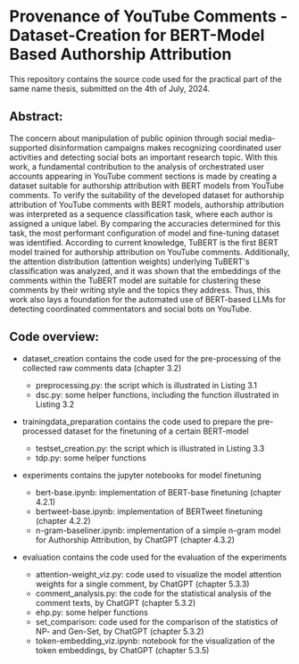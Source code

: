 # Provenance of YouTube Comments - Dataset-Creation for BERT-Model Based Authorship Attribution

This repository contains the source code used for the practical part of the same name thesis, submitted on the 4th of July, 2024.

## Abstract:
The concern about manipulation of public opinion through social media-supported disinformation campaigns makes recognizing coordinated user activities and detecting social bots an important research topic. With this work, a fundamental contribution to the analysis of orchestrated user accounts appearing in YouTube comment sections is made by creating a dataset suitable for authorship attribution with BERT models from YouTube comments. To verify the suitability of the developed dataset for authorship attribution of YouTube comments with BERT models, authorship attribution was interpreted as a sequence classification task, where each author is assigned a unique label. By comparing the accuracies determined for this task, the most performant configuration of model and fine-tuning dataset was identified. According to current knowledge, TuBERT is the first BERT model trained for authorship attribution on YouTube comments. Additionally, the attention distribution (attention weights) underlying TuBERT's classification was analyzed, and it was shown that the embeddings of the comments within the TuBERT model are suitable for clustering these comments by their writing style and the topics they address. Thus, this work also lays a foundation for the automated use of BERT-based LLMs for detecting coordinated commentators and social bots on YouTube.

## Code overview:
- dataset_creation contains the code used for the pre-processing of the collected raw comments data (chapter 3.2)
    - preprocessing.py: the script which is illustrated in Listing 3.1
    - dsc.py: some helper functions, including the function illustrated in Listing 3.2
      
- trainingdata_preparation contains the code used to prepare the pre-processed dataset for the finetuning of a certain BERT-model
    - testset_creation.py: the script which is illustrated in Listing 3.3
    - tdp.py: some helper functions
      
- experiments contains the jupyter notebooks for model finetuning
    - bert-base.ipynb: implementation of BERT-base finetuning (chapter 4.2.1)
    - bertweet-base.ipynb: implementation of BERTweet finetuning (chapter 4.2.2)
    - n-gram-baseliner.ipynb: implementation of a simple n-gram model for Authorship Attribution, by ChatGPT (chapter 4.3.2)
      
- evaluation contains the code used for the evaluation of the experiments
    - attention-weight_viz.py: code used to visualize the model attention weights for a single comment, by ChatGPT (chapter 5.3.3)
    - comment_analysis.py: the code for the statistical analysis of the comment texts, by ChatGPT (chapter 5.3.2)
    - ehp.py: some helper functions
    - set_comparison: code used for the comparison of the statistics of NP- and Gen-Set, by ChatGPT (chapter 5.3.2)
    - token-embedding_viz.ipynb: notebook for the visualization of the token embeddings, by ChatGPT (chapter 5.3.5)

